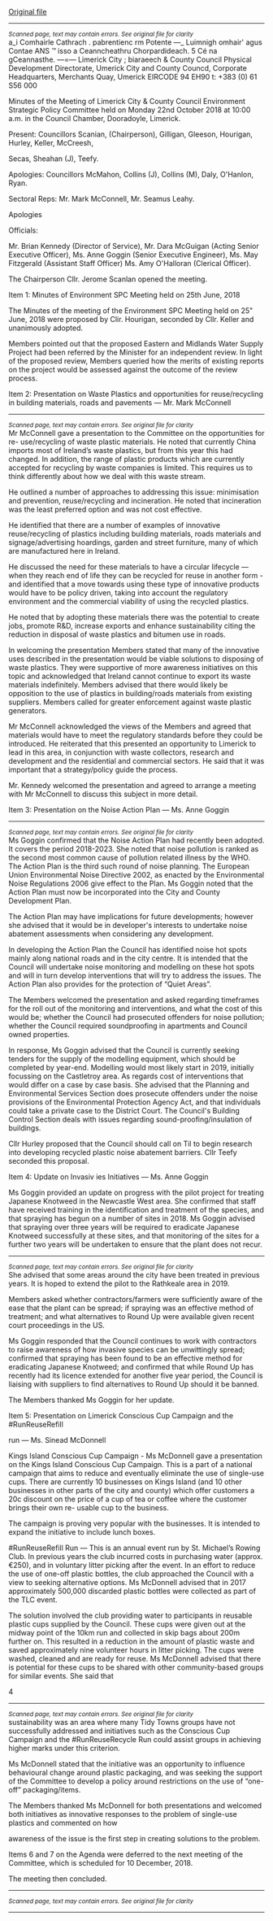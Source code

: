 [Original file](https://www.limerick.ie/sites/default/files/media/documents/2018-12/Draft%20Minutes%20of%20the%20Environment%20Strategic%20Policy%20Committee%20-%2022nd%20Oct%202018.pdf)

---
*<small>Scanned page, text may contain errors. See original file for clarity</small>*  
a_i Comhairle Cathrach . pabrentienc rm Potente —_
Luimnigh omhair' agus Contae
ANS ™ isso a Ceanncheathru Chorpardideach.
5 Cé na gCeannasthe.
—=— Limerick City ; biaraeech
& County Council
Physical Development Directorate,
Umerick City and County Councd,
Corporate Headquarters,
Merchants Quay,
Umerick
EIRCODE 94 EH90
t: +383 (0) 61 S56 000

Minutes of the Meeting of Limerick City & County Council Environment Strategic Policy
Committee held on Monday 22nd October 2018 at 10:00 a.m. in the Council Chamber,
Dooradoyle, Limerick.

Present:
Councillors Scanian, (Chairperson), Gilligan, Gleeson, Hourigan, Hurley, Keller, McCreesh,

Secas, Sheahan (J), Teefy.

Apologies:
Councillors McMahon, Collins (J), Collins (M), Daly, O'Hanlon, Ryan.

Sectoral Reps:
Mr. Mark McConnell, Mr. Seamus Leahy.

Apologies

Officials:

Mr. Brian Kennedy (Director of Service), Mr. Dara McGuigan (Acting Senior Executive
Officer), Ms. Anne Goggin (Senior Executive Engineer), Ms. May Fitzgerald (Assistant Staff
Officer) Ms. Amy O'Halloran (Clerical Officer).

The Chairperson Cllr. Jerome Scanlan opened the meeting.

Item 1: Minutes of Environment SPC Meeting held on 25th June, 2018

The Minutes of the meeting of the Environment SPC Meeting held on 25" June, 2018 were
proposed by Clir. Hourigan, seconded by Cllr. Keller and unanimously adopted.

Members pointed out that the proposed Eastern and Midlands Water Supply Project had
been referred by the Minister for an independent review. In light of the proposed review,
Members queried how the merits of existing reports on the project would be assessed against
the outcome of the review process.

Item 2: Presentation on Waste Plastics and opportunities for reuse/recycling in building
materials, roads and pavements — Mr. Mark McConnell


---
*<small>Scanned page, text may contain errors. See original file for clarity</small>*  
Mr McConnell gave a presentation to the Committee on the opportunities for re-
use/recycling of waste plastic materials. He noted that currently China imports most of
Ireland’s waste plastics, but from this year this had changed. In addition, the range of plastic
products which are currently accepted for recycling by waste companies is limited. This
requires us to think differently about how we deal with this waste stream.

He outlined a number of approaches to addressing this issue: minimisation and prevention,
reuse/recycling and incineration. He noted that incineration was the least preferred option
and was not cost effective.

He identified that there are a number of examples of innovative reuse/recycling of plastics
including building materials, roads materials and signage/advertising hoardings, garden and
street furniture, many of which are manufactured here in Ireland.

He discussed the need for these materials to have a circular lifecycle — when they reach end
of life they can be recycled for reuse in another form - and identified that a move towards
using these type of innovative products would have to be policy driven, taking into account
the regulatory environment and the commercial viability of using the recycled plastics.

He noted that by adopting these materials there was the potential to create jobs, promote
R&D, increase exports and enhance sustainability citing the reduction in disposal of waste
plastics and bitumen use in roads.

In welcoming the presentation Members stated that many of the innovative uses described
in the presentation would be viable solutions to disposing of waste plastics. They were
supportive of more awareness initiatives on this topic and acknowledged that Ireland cannot
continue to export its waste materials indefinitely. Members advised that there would likely
be opposition to the use of plastics in building/roads materials from existing suppliers.
Members called for greater enforcement against waste plastic generators.

Mr McConnell acknowledged the views of the Members and agreed that materials would
have to meet the regulatory standards before they could be introduced. He reiterated that
this presented an opportunity to Limerick to lead in this area, in conjunction with waste
collectors, research and development and the residential and commercial sectors. He said
that it was important that a strategy/policy guide the process.

Mr. Kennedy welcomed the presentation and agreed to arrange a meeting with Mr McConnell
to discuss this subject in more detail.

Item 3: Presentation on the Noise Action Plan — Ms. Anne Goggin


---
*<small>Scanned page, text may contain errors. See original file for clarity</small>*  
Ms Goggin confirmed that the Noise Action Plan had recently been adopted. It covers the
period 2018-2023. She noted that noise pollution is ranked as the second most common
cause of pollution related illness by the WHO. The Action Plan is the third such round of noise
planning. The European Union Environmental Noise Directive 2002, as enacted by the
Environmental Noise Regulations 2006 give effect to the Plan. Ms Goggin noted that the
Action Plan must now be incorporated into the City and County Development Plan.

The Action Plan may have implications for future developments; however she advised that it
would be in developer's interests to undertake noise abatement assessments when
considering any development.

In developing the Action Plan the Council has identified noise hot spots mainly along national
roads and in the city centre. It is intended that the Council will undertake noise monitoring
and modelling on these hot spots and will in turn develop interventions that will try to address
the issues. The Action Plan also provides for the protection of “Quiet Areas”.

The Members welcomed the presentation and asked regarding timeframes for the roll out of
the monitoring and interventions, and what the cost of this would be; whether the Council
had prosecuted offenders for noise pollution; whether the Council required soundproofing in
apartments and Council owned properties.

In response, Ms Goggin advised that the Council is currently seeking tenders for the supply of
the modelling equipment, which should be completed by year-end. Modelling would most
likely start in 2019, initially focussing on the Castletroy area. As regards cost of interventions
that would differ on a case by case basis. She advised that the Planning and Environmental
Services Section does prosecute offenders under the noise provisions of the Environmental
Protection Agency Act, and that individuals could take a private case to the District Court. The
Council's Building Control Section deals with issues regarding sound-proofing/insulation of
buildings.

Cllr Hurley proposed that the Council should call on Til to begin research into developing
recycled plastic noise abatement barriers. Cllr Teefy seconded this proposal.

Item 4: Update on Invasiv ies Initiatives — Ms. Anne Goggin

Ms Goggin provided an update on progress with the pilot project for treating Japanese
Knotweed in the Newcastle West area. She confirmed that staff have received training in the
identification and treatment of the species, and that spraying has begun on a number of sites
in 2018. Ms Goggin advised that spraying over three years will be required to eradicate
Japanese Knotweed successfully at these sites, and that monitoring of the sites for a further
two years will be undertaken to ensure that the plant does not recur.


---
*<small>Scanned page, text may contain errors. See original file for clarity</small>*  
She advised that some areas around the city have been treated in previous years. It is hoped
to extend the pilot to the Rathkeale area in 2019.

Members asked whether contractors/farmers were sufficiently aware of the ease that the
plant can be spread; if spraying was an effective method of treatment; and what alternatives
to Round Up were available given recent court proceedings in the US.

Ms Goggin responded that the Council continues to work with contractors to raise awareness
of how invasive species can be unwittingly spread; confirmed that spraying has been found
to be an effective method for eradicating Japanese Knotweed; and confirmed that while
Round Up has recently had its licence extended for another five year period, the Council is
liaising with suppliers to find alternatives to Round Up should it be banned.

The Members thanked Ms Goggin for her update.

Item 5: Presentation on Limerick Conscious Cup Campaign and the #RunReuseRefill

run — Ms. Sinead McDonnell

Kings Island Conscious Cup Campaign - Ms McDonnell gave a presentation on the Kings Island
Conscious Cup Campaign. This is a part of a national campaign that aims to reduce and
eventually eliminate the use of single-use cups. There are currently 10 businesses on Kings
Island (and 10 other businesses in other parts of the city and county) which offer customers
a 20c discount on the price of a cup of tea or coffee where the customer brings their own re-
usable cup to the business.

The campaign is proving very popular with the businesses. It is intended to expand the
initiative to include lunch boxes.

#RunReuseRefill Run — This is an annual event run by St. Michael’s Rowing Club. In previous
years the club incurred costs in purchasing water (approx. €250), and in voluntary litter
picking after the event. In an effort to reduce the use of one-off plastic bottles, the club
approached the Council with a view to seeking alternative options. Ms McDonnell advised
that in 2017 approximately 500,000 discarded plastic bottles were collected as part of the TLC
event.

The solution involved the club providing water to participants in reusable plastic cups supplied
by the Council. These cups were given out at the midway point of the 10km run and collected
in skip bags about 200m further on. This resulted in a reduction in the amount of plastic waste
and saved approximately nine volunteer hours in litter picking. The cups were washed,
cleaned and are ready for reuse. Ms McDonnell advised that there is potential for these cups
to be shared with other community-based groups for similar events. She said that

4


---
*<small>Scanned page, text may contain errors. See original file for clarity</small>*  
sustainability was an area where many Tidy Towns groups have not successfully addressed
and initiatives such as the Conscious Cup Campaign and the #RunReuseRecycle Run could
assist groups in achieving higher marks under this criterion.

Ms McDonnell stated that the initiative was an opportunity to influence behavioural change
around plastic packaging, and was seeking the support of the Committee to develop a policy
around restrictions on the use of “one-off” packaging/items.

The Members thanked Ms McDonnell for both presentations and welcomed both initiatives
as innovative responses to the problem of single-use plastics and commented on how

awareness of the issue is the first step in creating solutions to the problem.

Items 6 and 7 on the Agenda were deferred to the next meeting of the Committee, which is
scheduled for 10 December, 2018.

The meeting then concluded.


---
*<small>Scanned page, text may contain errors. See original file for clarity</small>*  


---
